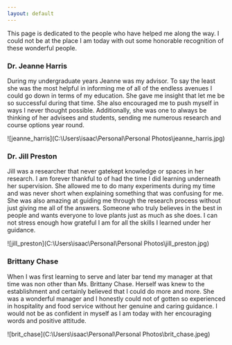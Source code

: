 ```yaml
---
layout: default
---
```


This page is dedicated to the people who have helped me along the way. I could not be at the place I am today with out some honorable recognition of these wonderful people.



### Dr. Jeanne Harris

During my undergraduate years Jeanne was my advisor. To say the least she was the most helpful in informing me of all of the endless avenues I could go down in terms of my education. She gave me insight that let me be so successful during  that time. She also encouraged me to push myself in ways I never thought possible. Additionally, she was one to always be thinking of her advisees and students, sending me numerous research and course options year round. 

![jeanne_harris](C:\Users\isaac\Personal\Personal Photos\jeanne_harris.jpg)

### Dr. Jill Preston

Jill was a researcher that never gatekept knowledge or spaces in her research. I am forever thankful to of had the time I did learning underneath her supervision. She allowed me to do many experiments during my time and was never short when explaining something that was confusing for me. She was also amazing at guiding me through the research process without just giving me all of the answers. Someone who truly believes in the best in people and wants everyone to love plants just as much as she does. I can not stress enough how grateful I am for all the skills I learned under her guidance.  

![jill_preston](C:\Users\isaac\Personal\Personal Photos\jill_preston.jpg)

### Brittany Chase

When I was first learning to serve and later bar tend my manager at that time was non other than Ms. Brittany Chase. Herself was knew to the establishment and certainly believed that I could do more and more. She was a wonderful manager and I honestly could not of gotten so experienced in hospitality and food service without her genuine and caring guidance. I would not be as confident in myself as I am today with her encouraging words and positive attitude. 

![brit_chase](C:\Users\isaac\Personal\Personal Photos\brit_chase.jpeg)
